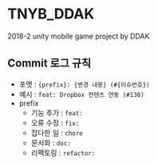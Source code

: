 # TNYB_DDAK
2018-2 unity mobile game project by DDAK



## Commit 로그 규칙

- 포멧 : `{prefix}: {변경 내용} (#{이슈번호})`
- 예시 : `feat: Dropbox 컨텐츠 연동 (#130)`
- prefix
  - 기능 추가 : `feat:`
  - 오류 수정 : `fix:`
  - 잡다한 일 : `chore`
  - 문서화 : `doc:`
  - 리팩토링 : `refactor:`

